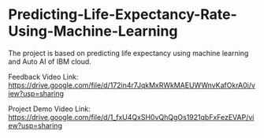 # Predicting-Life-Expectancy-Rate-Using-Machine-Learning
The project is based on predicting life expectancy using machine learning and Auto AI of IBM cloud. 

Feedback Video Link:
https://drive.google.com/file/d/172in4r7JqkMxRWkMAEUWWnvKafOkrA0i/view?usp=sharing

Project Demo Video Link:
https://drive.google.com/file/d/1_fxU4QxSH0vQhQgOs1921qbFxFezEVAP/view?usp=sharing
